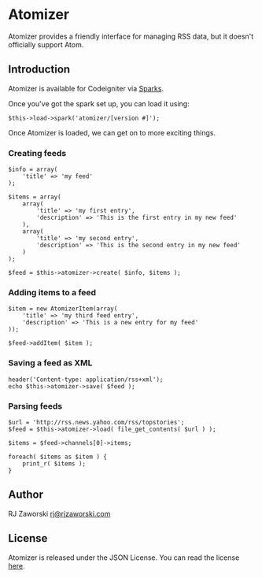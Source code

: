 Atomizer
========

Atomizer provides a friendly interface for managing RSS data, but it doesn't officially support Atom.

Introduction
------------

Atomizer is available for Codeigniter via [Sparks](http://getsparks.org/install).

Once you've got the spark set up, you can load it using:

	$this->load->spark('atomizer/[version #]');

Once Atomizer is loaded, we can get on to more exciting things.

### Creating feeds

	$info = array(
		'title' => 'my feed'
	);
	
	$items = array(
		array(
			'title' => 'my first entry',
			'description' => 'This is the first entry in my new feed'
		),
		array(
			'title' => 'my second entry',
			'description' => 'This is the second entry in my new feed'
		)
	);

	$feed = $this->atomizer->create( $info, $items );

### Adding items to a feed

	$item = new AtomizerItem(array(
		'title' => 'my third feed entry',
		'description' => 'This is a new entry for my feed'
	));

	$feed->addItem( $item );

### Saving a feed as XML

	header('Content-type: application/rss+xml');
	echo $this->atomizer->save( $feed );

### Parsing feeds

	$url = 'http://rss.news.yahoo.com/rss/topstories';
	$feed = $this->atomizer->load( file_get_contents( $url ) );

	$items = $feed->channels[0]->items;
	
	foreach( $items as $item ) {
		print_r( $items );
	}

Author
------

RJ Zaworski <rj@rjzaworski.com>

License
-------

Atomizer is released under the JSON License. You can read the license [here](http://www.json.org/license.html).

